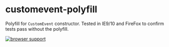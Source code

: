 # customevent-polyfill
Polyfill for `CustomEvent` constructor. Tested in IE9/10 and FireFox to confirm tests pass without the polyfill.

[![browser support](https://ci.testling.com/orangemug/customevent-polyfill.png)](https://ci.testling.com/orangemug/customevent-polyfill)


